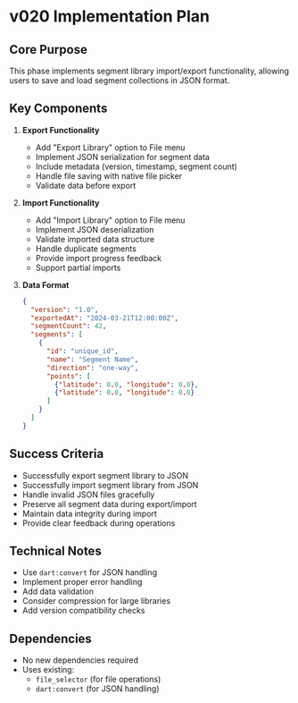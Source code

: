 # v020 Implementation Plan

## Core Purpose
This phase implements segment library import/export functionality, allowing users to save and load segment collections in JSON format.

## Key Components
1. **Export Functionality**
   - Add "Export Library" option to File menu
   - Implement JSON serialization for segment data
   - Include metadata (version, timestamp, segment count)
   - Handle file saving with native file picker
   - Validate data before export

2. **Import Functionality**
   - Add "Import Library" option to File menu
   - Implement JSON deserialization
   - Validate imported data structure
   - Handle duplicate segments
   - Provide import progress feedback
   - Support partial imports

3. **Data Format**
   ```json
   {
     "version": "1.0",
     "exportedAt": "2024-03-21T12:00:00Z",
     "segmentCount": 42,
     "segments": [
       {
         "id": "unique_id",
         "name": "Segment Name",
         "direction": "one-way",
         "points": [
           {"latitude": 0.0, "longitude": 0.0},
           {"latitude": 0.0, "longitude": 0.0}
         ]
       }
     ]
   }
   ```

## Success Criteria
- Successfully export segment library to JSON
- Successfully import segment library from JSON
- Handle invalid JSON files gracefully
- Preserve all segment data during export/import
- Maintain data integrity during import
- Provide clear feedback during operations

## Technical Notes
- Use `dart:convert` for JSON handling
- Implement proper error handling
- Add data validation
- Consider compression for large libraries
- Add version compatibility checks

## Dependencies
- No new dependencies required
- Uses existing:
  - `file_selector` (for file operations)
  - `dart:convert` (for JSON handling) 